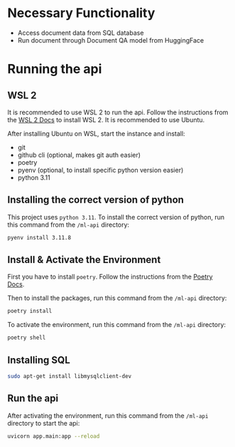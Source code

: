 # Necessary Functionality

- Access document data from SQL database
- Run document through Document QA model from HuggingFace


# Running the api

## WSL 2

It is recommended to use WSL 2 to run the api. Follow the instructions from the [WSL 2 Docs](https://docs.microsoft.com/en-us/windows/wsl/install) to install WSL 2. It is recommended to use Ubuntu.

After installing Ubuntu on WSL, start the instance and install:

- git
- github cli (optional, makes git auth easier)
- poetry
- pyenv (optional, to install specific python version easier)
- python 3.11

## Installing the correct version of python

<!-- Install pyenv  -->

This project uses `python 3.11`. To install the correct version of python, run this command from the `/ml-api` directory:

```bash
pyenv install 3.11.8
```

## Install & Activate the Environment

First you have to install `poetry`. Follow the instructions from the [Poetry Docs](https://python-poetry.org/docs/#installation).

Then to install the packages, run this command from the `/ml-api` directory:

```bash
poetry install
```

To activate the environment, run this command from the `/ml-api` directory:

```bash
poetry shell
```

## Installing SQL

```bash
sudo apt-get install libmysqlclient-dev
```

## Run the api

After activating the environment, run this command from the `/ml-api` directory to start the api:

```bash
uvicorn app.main:app --reload
```
